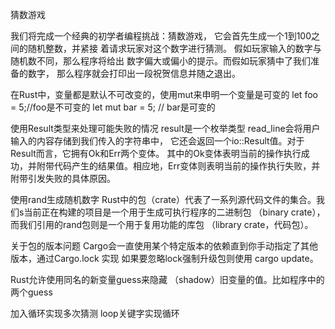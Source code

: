 猜数游戏

我们将完成一个经典的初学者编程挑战：猜数游戏，
它会首先生成一个1到100之间的随机整数，并紧接
着请求玩家对这个数字进行猜测。
假如玩家输入的数字与随机数不同，那么程序将给出
数字偏大或偏小的提示。而假如玩家猜中了我们准备的数字，
那么程序就会打印出一段祝贺信息并随之退出。

在Rust中，变量都是默认不可改变的，使用mut来申明一个变量是可变的
let foo = 5;//foo是不可变的
let mut bar = 5; // bar是可变的

使用Result类型来处理可能失败的情况 result是一个枚举类型
  read_line会将用户输入的内容存储到我们传入的字符串中，
它还会返回一个io::Result值。对于Result而言，它拥有Ok和Err两个变体。
其中的Ok变体表明当前的操作执行成功，并附带代码产生的结果值。相应地，Err变体则表明当前的操作执行失败，并附带引发失败的具体原因。

使用rand生成随机数字
Rust中的包（crate）代表了一系列源代码文件的集合。我们s当前正在构建的项目是一个用于生成可执行程序的二进制包 （binary crate），
而我们引用的rand包则是一个用于复用功能的库包 （library crate，代码包）。

关于包的版本问题
Cargo会一直使用某个特定版本的依赖直到你手动指定了其他版本，通过Cargo.lock 实现
如果要忽略lock强制升级包则使用 cargo update。

Rust允许使用同名的新变量guess来隐藏 （shadow）旧变量的值。比如程序中的两个guess

加入循环实现多次猜测
loop关键字实现循环